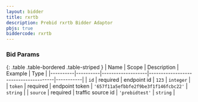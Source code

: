 ```yaml
---
layout: bidder
title: rxrtb
description: Prebid rxrtb Bidder Adaptor
pbjs: true
biddercode: rxrtb
---
```


### Bid Params

{: .table .table-bordered .table-striped }
| Name     | Scope    | Description       | Example                              | Type      |
|----------|----------|-------------------|--------------------------------------|-----------|
| `id`     | required | endpoint id       | `123`                                | `integer` |
| `token`  | required | endpoint token    | `'657f11a5efbbfe2f9be3f1f146fcbc22'` | `string`  |
| `source` | required | traffic source id | `'prebidtest'`                       | `string`  |
